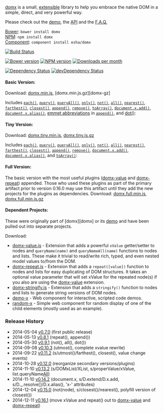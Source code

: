[domx][home] is a small, [extensible][x.add] library to help you embrace the native DOM in a simple, direct, and very powerful way.

Please check out the [demo][demo], the [API][api] and the [F.A.Q.][faq]

[home]: http://esha.github.io/domx
[demo]: http://esha.github.io/domx#Demo
[api]: http://esha.github.io/domx#API
[faq]: http://esha.github.io/domx#FAQ

[Bower][bower]: `bower install domx`  
[NPM][npm]: `npm install domx`   
[Component][component]: `component install esha/domx`  

[npm]: https://npmjs.org/package/domx
[bower]: http://bower.io/
[component]: http://component.io/

<!-- build/coverage status, climate -->
[![Build Status](https://travis-ci.org/esha/domx.png?branch=master)](https://travis-ci.org/esha/domx)  

<!-- npm, bower versions, downloads -->
[![Bower version](https://badge.fury.io/bo/domx.png)](http://badge.fury.io/bo/domx)
[![NPM version](https://badge.fury.io/js/domx.png)](http://badge.fury.io/js/domx)
[![Downloads per month](https://img.shields.io/npm/dm/domx.svg)](https://www.npmjs.org/package/domx)

<!-- deps status -->
[![Dependency Status](https://david-dm.org/esha/domx.png?theme=shields.io)](https://david-dm.org/esha/domx)
[![devDependency Status](https://david-dm.org/esha/domx/dev-status.png?theme=shields.io)](https://david-dm.org/esha/domx#info=devDependencies)

#### Basic Version:

Download: [domx.min.js][main-min], [domx.min.js.gz][domx-gz]  

Includes [`each()`][each], [`query()`][query], [`queryAll()`][queryAll], [`only()`][only], [`not()`][not], [`all()`][all], [`nearest()`][nearest], [`farthest()`][farthest], [`closest()`][closest], [`append()`][append], [`remove()`][remove], [`toArray()`][toArray], [`document.x.add()`][x.add], [`document.x.alias()`][x.alias], [emmet abbreviations][abbr] in [`append()`][emmet], and [dot()][dot]:  

[main-min]: https://raw.github.com/esha/domx/master/dist/domx.min.js
[main]: https://raw.github.com/esha/domx/master/dist/domx.js
[main-gz]: https://raw.github.com/esha/domx/master/dist/domx.min.js.gz

[each]: http://esha.github.io/domx#each()
[toArray]: http://esha.github.io/domx#toArray()
[x.add]: http://esha.github.io/domx#x.add()
[x.alias]: http://esha.github.io/domx#x.alias()

[query]: http://esha.github.io/domx#query()
[queryAll]: http://esha.github.io/domx#queryAll()
[only]: http://esha.github.io/domx#only()
[not]: http://esha.github.io/domx#not()
[all]: http://esha.github.io/domx#all()
[farthest]: http://esha.github.io/domx#farthest()
[nearest]: http://esha.github.io/domx#nearest()
[closest]: http://esha.github.io/domx#closest()

[append]: http://esha.github.io/domx#append()
[remove]: http://esha.github.io/domx#remove()
[emmet]: http://esha.github.io/domx#append(emmet)
[abbr]: http://docs.emmet.io/abbreviations/syntax/

[dot]: http://esha.github.io/domx#dot

#### Tiny Version:

Download: [domx.tiny.min.js][tiny-min], [domx.tiny.js.gz][tiny-gz]  

Includes [`each()`][each], [`query()`][query], [`queryAll()`][queryAll], [`only()`][only], [`not()`][not], [`all()`][all], [`nearest()`][nearest], [`farthest()`][farthest], [`closest()`][closest], [`append()`][append], [`remove()`][remove], [`document.x.add()`][x.add], [`document.x.alias()`][x.alias], and [`toArray()`][toArray]:  

[tiny-min]: http://raw.github.com/esha/domx/master/dist/domx.tiny.min.js
[tiny-gz]: http://raw.github.com/esha/domx/master/dist/domx.tiny.min.js.gz
[tiny]: http://raw.github.com/esha/domx/master/dist/domx.tiny.js

#### Full Version:

The basic version with the most useful plugins ([domx-value][xvalue] and [domx-repeat][repeat]) appended. Those who used these plugins as part of the primary artifact prior to version 0.16.0 may use this artifact until they add the new projects for the plugins as dependencies.
Download: [domx.full.min.js][full-min], [domx.full.min.js.gz][full-gz]  

[full-min]: http://raw.github.com/esha/domx/master/dist/domx.full.min.js
[full-gz]: http://raw.github.com/esha/domx/master/dist/domx.full.min.js.gz

#### Dependent Projects:

These were originally part of [domx][domx] or its [demo][demo] and have been pulled out into separate projects.

Download:
* [domx-value.js][xvalue] - Extension that adds a powerful `xValue` getter/setter to nodes and `queryName(name)` and `queryNameAll(name)` functions to nodes and lists. These make it trivial to read/write rich, typed, and even nested model values to/from the DOM.
* [domx-repeat.js][repeat] - Extension that adds a `repeat([value])` function to nodes and lists for easy duplicating of DOM structures. It takes an optional value parameter that will set xValue for the repeated node(s) if you also are using the [domx-value][xvalue] extension.
* [domx-stringify.js][stringify] - Extension that adds a `stringify()` function to nodes and lists to generate string versions of DOM nodes.
* [demo-x][demo-x] - Web component for interactive, scripted code demos.
* [random-x][random-x] - Simple web component for random display of one of the child elements (mostly used as an example).

[xvalue]: http://github.com/esha/domx-value
[repeat]: http://github.com/esha/domx-repeat
[stringify]: http://github.com/esha/domx-stringify
[demo-x]: http://github.com/nbubna/demo-x
[random-x]: http://github.com/nbubna/random-x/

### Release History
* 2014-05-04 [v0.7.0][] (first public release)
* 2014-05-13 [v0.8.1][] (repeat(), append())
* 2014-05-30 [v0.9.1][] (not(), all(), dot())
* 2014-09-08 [v0.10.3][] (utmost(), complete xvalue rewrite)
* 2014-09-22 [v0.11.2][] (s/utmost()/farthest(), closest(), value change events)
* 2014-10-28 [v0.12.0][] (reorganize secondary versions/plugins)
* 2014-11-10 [v0.13.2][] (s/DOMxList/XList, s/properValue/xValue, list.queryName[All])
* 2014-11-10 [v0.14.2][] (document.x, s/D.extend/D.x.add, s/D._.resolve[]/D.x.alias(), 'x-' attributes)
* 2014-12-04 [v0.15.0][] (not(node), s/closest()/nearest(), polyfill version of closest())
* 2014-12-11 [v0.16.1][] (move xValue and repeat() out to [domx-value][xvalue] and [domx-repeat][repeat])

[v0.7.0]: https://github.com/esha/domx/tree/0.7.0
[v0.8.1]: https://github.com/esha/domx/tree/0.8.1
[v0.9.1]: https://github.com/esha/domx/tree/0.9.1
[v0.10.3]: https://github.com/esha/domx/tree/0.10.3
[v0.11.2]: https://github.com/esha/domx/tree/0.11.2
[v0.12.0]: https://github.com/esha/domx/tree/0.12.0
[v0.13.2]: https://github.com/esha/domx/tree/0.13.2
[v0.14.2]: https://github.com/esha/domx/tree/0.14.2
[v0.15.0]: https://github.com/esha/domx/tree/0.15.0
[v0.16.1]: https://github.com/esha/domx/tree/0.16.1
